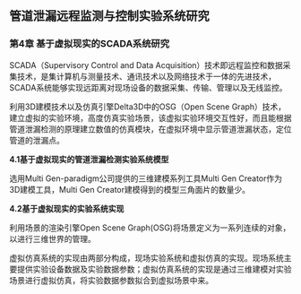 ## 管道泄漏远程监测与控制实验系统研究 ##

### 第4章 基于虚拟现实的SCADA系统研究 ###

SCADA（Supervisory Control and Data Acquisition）技术即远程监控和数据采集技术，是集计算机与测量技术、通讯技术以及网络技术于一体的先进技术，SCADA系统能够实现远距离对现场设备的数据采集、传输、管理以及无线监控。

利用3D建模技术以及仿真引擎Delta3D中的OSG（Open Scene Graph）技术，建立虚拟的实验环境，高度仿真实验场景，该虚拟实验环境交互性好，而且能根据管道泄漏检测的原理建立数值的仿真模块，在虚拟环境中显示管道泄漏状态，定位管道的泄漏点。

**4.1基于虚拟现实的管道泄漏检测实验系统模型**

选用Multi Gen-paradigm公司提供的三维建模系列工具Multi Gen Creator作为3D建模工具，Multi Gen Creator建模得到的模型三角面片的数量少。

**4.2基于虚拟现实的实验系统实现**

利用场景的渲染引擎Open Scene Graph(OSG)将场景定义为一系列连续的对象，以进行三维世界的管理。

虚拟仿真系统的实现由两部分构成，现场实验系统和虚拟仿真的实现。现场系统主要提供实验设备数据及实验数据参数；虚拟仿真系统的实现是通过三维建模对实验场景进行虚拟仿真，将实验数据参数拟合到虚拟场景中来。
